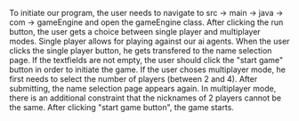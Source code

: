 To initiate our program, the user needs to navigate to src -> main -> java -> com -> gameEngine and open the gameEngine class. 
After clicking the run button, the user gets a choice between single player and multiplayer modes. Single player allows for 
playing against our ai agents. When the user clicks the single player button, he gets transfered to the name selection page. 
If the textfields are not empty, the user should click the "start game" button in order to initiate the game. If the user choses 
multiplayer mode, he first needs to select the number of players (between 2 and 4). After submitting, the name selection page 
appears again. In multiplayer mode, there is an additional constraint that the nicknames of 2 players cannot be the same. After 
clicking "start game button", the game starts. 
